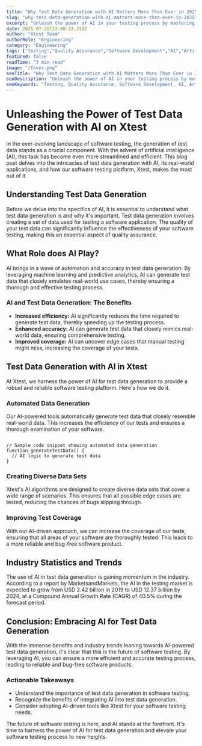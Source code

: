```yaml
---
title: "Why Test Data Generation with AI Matters More Than Ever in 2025"
slug: "why-test-data-generation-with-ai-matters-more-than-ever-in-2025"
excerpt: "Unleash the power of AI in your testing process by mastering Test Data Generation. Dive into our comprehensive guide to discover how AI can enhance data quality, reduce manual effort, and drastically improve your software testing efficiency. Dont miss out on unlocking your teams full potential with AI-driven test data generation!"
date: 2025-07-25T22:00:33.319Z
author: "Xtest Team"
authorRole: "Engineering"
category: "Engineering"
tags: ["Testing","Quality Assurance","Software Development","AI","Artificial Intelligence"]
featured: false
readTime: "3 min read"
image: "/Cover.png"
seoTitle: "Why Test Data Generation with AI Matters More Than Ever in 2025"
seoDescription: "Unleash the power of AI in your testing process by mastering Test Data Generation. Dive into our comprehensive guide to discover how AI can enhance data quality, reduce manual effort, and drastically improve your software testing efficiency. Dont miss out on unlocking your teams full potential with AI-driven test data generation!"
seoKeywords: "Testing, Quality Assurance, Software Development, AI, Artificial Intelligence"
---
```


# Unleashing the Power of Test Data Generation with AI on Xtest

In the ever-evolving landscape of software testing, the generation of test data stands as a crucial component. With the advent of artificial intelligence (AI), this task has become even more streamlined and efficient. This blog post delves into the intricacies of test data generation with AI, its real-world applications, and how our software testing platform, Xtest, makes the most out of it.

## Understanding Test Data Generation

Before we delve into the specifics of AI, it is essential to understand what test data generation is and why it's important. Test data generation involves creating a set of data used for testing a software application. The quality of your test data can significantly influence the effectiveness of your software testing, making this an essential aspect of quality assurance.

## What Role does AI Play?

AI brings in a wave of automation and accuracy in test data generation. By leveraging machine learning and predictive analytics, AI can generate test data that closely emulates real-world use cases, thereby ensuring a thorough and effective testing process.

### AI and Test Data Generation: The Benefits

*   **Increased efficiency:** AI significantly reduces the time required to generate test data, thereby speeding up the testing process.
*   **Enhanced accuracy:** AI can generate test data that closely mimics real-world data, ensuring comprehensive testing.
*   **Improved coverage:** AI can uncover edge cases that manual testing might miss, increasing the coverage of your tests.

## Test Data Generation with AI in Xtest

At Xtest, we harness the power of AI for test data generation to provide a robust and reliable software testing platform. Here's how we do it.

### Automated Data Generation

Our AI-powered tools automatically generate test data that closely resemble real-world data. This increases the efficiency of our tests and ensures a thorough examination of your software.

```

// Sample code snippet showing automated data generation
function generateTestData() {
  // AI logic to generate test data
}
```

### Creating Diverse Data Sets

Xtest's AI algorithms are designed to create diverse data sets that cover a wide range of scenarios. This ensures that all possible edge cases are tested, reducing the chances of bugs slipping through.

### Improving Test Coverage

With our AI-driven approach, we can increase the coverage of our tests, ensuring that all areas of your software are thoroughly tested. This leads to a more reliable and bug-free software product.

## Industry Statistics and Trends

The use of AI in test data generation is gaining momentum in the industry. According to a report by MarketsandMarkets, the AI in the testing market is expected to grow from USD 2.42 billion in 2019 to USD 12.37 billion by 2024, at a Compound Annual Growth Rate (CAGR) of 40.5% during the forecast period.

## Conclusion: Embracing AI for Test Data Generation

With the immense benefits and industry trends leaning towards AI-powered test data generation, it's clear that this is the future of software testing. By leveraging AI, you can ensure a more efficient and accurate testing process, leading to reliable and bug-free software products.

### Actionable Takeaways

*   Understand the importance of test data generation in software testing.
*   Recognize the benefits of integrating AI into test data generation.
*   Consider adopting AI-driven tools like Xtest for your software testing needs.

The future of software testing is here, and AI stands at the forefront. It's time to harness the power of AI for test data generation and elevate your software testing process to new heights.